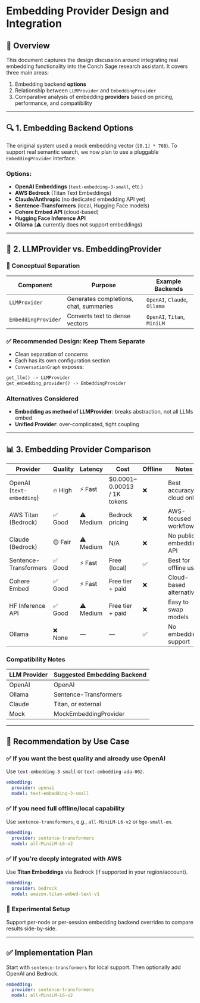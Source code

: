 
# Embedding Provider Design and Integration

## 📌 Overview
This document captures the design discussion around integrating real embedding functionality into the Conch Sage research assistant. It covers three main areas:

1. Embedding backend **options**
2. Relationship between `LLMProvider` and `EmbeddingProvider`
3. Comparative analysis of embedding **providers** based on pricing, performance, and compatibility

---

## 🔍 1. Embedding Backend Options

The original system used a mock embedding vector (`[0.1] * 768`). To support real semantic search, we now plan to use a pluggable `EmbeddingProvider` interface.

### Options:

- **OpenAI Embeddings** (`text-embedding-3-small`, etc.)
- **AWS Bedrock** (Titan Text Embeddings)
- **Claude/Anthropic** (no dedicated embedding API yet)
- **Sentence-Transformers** (local, Hugging Face models)
- **Cohere Embed API** (cloud-based)
- **Hugging Face Inference API**
- **Ollama** (⚠️ currently does not support embeddings)

---

## 🧩 2. LLMProvider vs. EmbeddingProvider

### 🧠 Conceptual Separation
| Component          | Purpose                                | Example Backends                   |
|-------------------|----------------------------------------|------------------------------------|
| `LLMProvider`     | Generates completions, chat, summaries | `OpenAI`, `Claude`, `Ollama`       |
| `EmbeddingProvider` | Converts text to dense vectors          | `OpenAI`, `Titan`, `MiniLM`        |

### ✅ Recommended Design: Keep Them Separate
- Clean separation of concerns
- Each has its own configuration section
- `ConversationGraph` exposes:

```python
get_llm() -> LLMProvider
get_embedding_provider() -> EmbeddingProvider
```

### Alternatives Considered
- **Embedding as method of LLMProvider**: breaks abstraction, not all LLMs embed
- **Unified Provider**: over-complicated, tight coupling

---

## 📊 3. Embedding Provider Comparison

| Provider                   | Quality | Latency | Cost                     | Offline | Notes                          |
|---------------------------|---------|---------|--------------------------|---------|---------------------------------|
| OpenAI (`text-embedding`) | 🔥 High | ⚡ Fast  | $0.0001–0.00013 / 1K tokens | ❌      | Best accuracy, cloud only     |
| AWS Titan (Bedrock)       | ✅ Good | ⚠️ Medium | Bedrock pricing          | ❌      | AWS-focused workflows         |
| Claude (Bedrock)          | 🟡 Fair | ⚠️ Medium | N/A                      | ❌      | No public embedding API       |
| Sentence-Transformers     | ✅ Good | ⚡ Fast  | Free (local)             | ✅      | Best for offline use          |
| Cohere Embed              | ✅ Good | ⚡ Fast  | Free tier + paid         | ❌      | Cloud-based alternative       |
| HF Inference API          | ✅ Good | ⚠️ Medium | Free tier + paid         | ❌      | Easy to swap models           |
| Ollama                    | ❌ None | —       | —                        | ✅      | No embedding support          |

### Compatibility Notes

| LLM Provider | Suggested Embedding Backend |
|--------------|-----------------------------|
| OpenAI       | OpenAI                      |
| Ollama       | Sentence-Transformers       |
| Claude       | Titan, or external          |
| Mock         | MockEmbeddingProvider       |

---

## 🧭 Recommendation by Use Case

### ✅ If you want the best quality and already use OpenAI
Use `text-embedding-3-small` or `text-embedding-ada-002`.

```yaml
embedding:
  provider: openai
  model: text-embedding-3-small
```

### ✅ If you need full offline/local capability
Use `sentence-transformers`, e.g., `all-MiniLM-L6-v2` or `bge-small-en`.

```yaml
embedding:
  provider: sentence-transformers
  model: all-MiniLM-L6-v2
```

### ✅ If you're deeply integrated with AWS
Use **Titan Embeddings** via Bedrock (if supported in your region/account).

```yaml
embedding:
  provider: bedrock
  model: amazon.titan-embed-text-v1
```

### 🧪 Experimental Setup
Support per-node or per-session embedding backend overrides to compare results side-by-side.

---

## ✅ Implementation Plan

Start with `sentence-transformers` for local support. Then optionally add OpenAI and Bedrock.

```yaml
embedding:
  provider: sentence-transformers
  model: all-MiniLM-L6-v2
```
